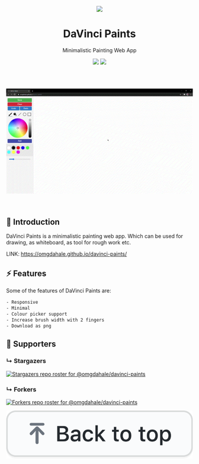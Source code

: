 <p align="center"><img src="img/logo.gif"></p>
<h1 align="center">DaVinci Paints</h1>
<p align="center">Minimalistic Painting Web App</p>
<p align="center">
	<a href="https://img.shields.io/badge/maintainer-omgdahale-green"><img src="https://img.shields.io/badge/maintainer-omgdahale-green"></a>
	<a href="https://img.shields.io/github/stars/omgdahale/davinci-paints"><img src="https://img.shields.io/github/stars/omgdahale/davinci-paints"></a>
</p><br><br>

<p align="center"><img src="img/readme-gif.gif"></p><br>

## :pushpin:  Introduction
DaVinci Paints is a minimalistic painting web app.
Which can be used for drawing, as whiteboard, as tool for rough work etc.

LINK: https://omgdahale.github.io/davinci-paints/

## :zap:  Features
Some of the features of DaVinci Paints are:

	- Responsive
	- Minimal
	- Colour picker support
	- Increase brush width with 2 fingers
	- Download as png

## :clap: Supporters

### &#8627; Stargazers
[![Stargazers repo roster for @omgdahale/davinci-paints](https://reporoster.com/stars/omgdahale/davinci-paints)](https://github.com/omgdahale/davinci-paints/stargazers)

### &#8627; Forkers
[![Forkers repo roster for @omgdahale/davinci-paints](https://reporoster.com/forks/omgdahale/davinci-paints)](https://github.com/omgdahale/davinci-paints/network/members)
<br>

<p align="center"><a href="https://github.com/omgdahale/davinci-paints#"><img src="img/backToTop.png"></a></p>